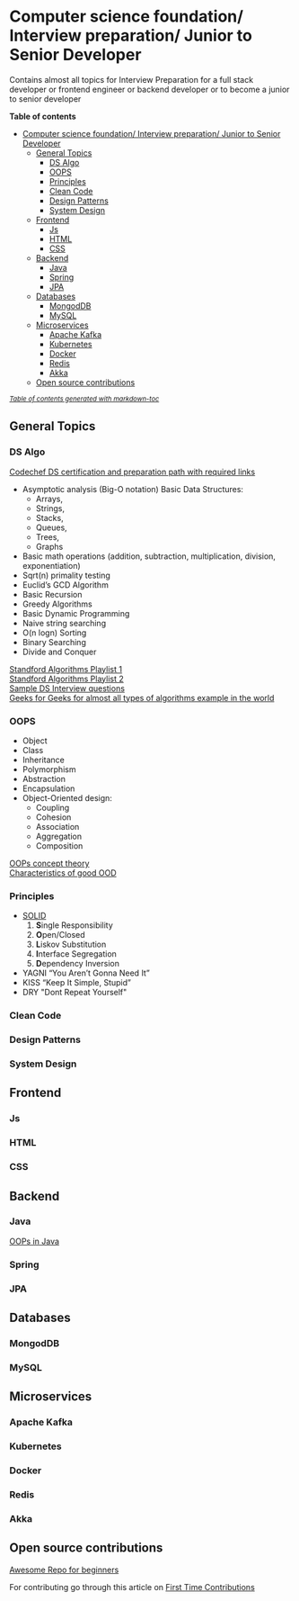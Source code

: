 # Computer science foundation/ Interview preparation/ Junior to Senior Developer
Contains almost all topics for Interview Preparation for a full stack developer or frontend engineer or backend developer or to become a junior to senior developer

**Table of contents**
- [Computer science foundation/ Interview preparation/ Junior to Senior Developer](#computer-science-foundation--interview-preparation--junior-to-senior-developer)
  * [General Topics](#general-topics)
    + [DS Algo](#ds-algo)
    + [OOPS](#oops)
    + [Principles](#principles)
    + [Clean Code](#clean-code)
    + [Design Patterns](#design-patterns)
    + [System Design](#system-design)
  * [Frontend](#frontend)
    + [Js](#js)
    + [HTML](#html)
    + [CSS](#css)
  * [Backend](#backend)
    + [Java](#java)
    + [Spring](#spring)
    + [JPA](#jpa)
  * [Databases](#databases)
    + [MongodDB](#mongoddb)
    + [MySQL](#mysql)
  * [Microservices](#microservices)
    + [Apache Kafka](#apache-kafka)
    + [Kubernetes](#kubernetes)
    + [Docker](#docker)
    + [Redis](#redis)
    + [Akka](#akka)
  * [Open source contributions](#open-source-contributions)

<small><i><a href='http://ecotrust-canada.github.io/markdown-toc/'>Table of contents generated with markdown-toc</a></i></small>

## General Topics
### DS Algo
[Codechef DS certification and preparation path with required links](https://www.codechef.com/certification/data-structures-and-algorithms/prepare#foundation) 
* Asymptotic analysis (Big-O notation)
  Basic Data Structures: 
  * Arrays, 
  * Strings, 
  * Stacks, 
  * Queues,
  * Trees,
  * Graphs
* Basic math operations (addition, subtraction, multiplication, division, exponentiation)
* Sqrt(n) primality testing
* Euclid’s GCD Algorithm
* Basic Recursion
* Greedy Algorithms
* Basic Dynamic Programming
* Naive string searching
* O(n logn) Sorting
* Binary Searching
* Divide and Conquer

[Standford Algorithms Playlist 1](https://www.youtube.com/playlist?list=PLXFMmlk03Dt7Q0xr1PIAriY5623cKiH7V)  
[Standford Algorithms Playlist 2](https://www.youtube.com/playlist?list=PLXFMmlk03Dt5EMI2s2WQBsLsZl7A5HEK6)  
[Sample DS Interview questions](https://www.toptal.com/algorithms/interview-questions)  
[Geeks for Geeks for almost all types of algorithms example in the world](https://www.geeksforgeeks.org/)  

### OOPS 
* Object
* Class
* Inheritance
* Polymorphism
* Abstraction
* Encapsulation
* Object-Oriented design:
    * Coupling
    * Cohesion
    * Association
    * Aggregation
    * Composition  
  
[OOPs concept theory](https://www.javatpoint.com/java-oops-concepts)  
[Characteristics of good OOD ](https://www.geeksforgeeks.org/characteristics-of-good-object-oriented-design/)  

### Principles
* [SOLID](https://en.wikipedia.org/wiki/SOLID)
    1. **S**ingle Responsibility
    2. **O**pen/Closed
    3. **L**iskov Substitution
    4. **I**nterface Segregation
    5. **D**ependency Inversion
* YAGNI “You Aren’t Gonna Need It”
* KISS “Keep It Simple, Stupid”
* DRY "Dont Repeat Yourself"

### Clean Code

### Design Patterns

### System Design

## Frontend  
### Js

### HTML

### CSS

## Backend
### Java

[OOPs in Java](https://www.geeksforgeeks.org/object-oriented-programming-oops-concept-in-java/)

### Spring

### JPA

## Databases
### MongodDB
### MySQL

## Microservices
### Apache Kafka

### Kubernetes

### Docker

### Redis

### Akka

## Open source contributions
[Awesome Repo for beginners](https://github.com/MunGell/awesome-for-beginners)

For contributing go through this article on [First Time Contributions](https://github.com/firstcontributions/first-contributions)
